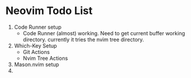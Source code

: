 # Neovim Todo List
1. Code Runner setup
    - Code Runner (almost) working. Need to get current buffer working directory.
      currently it tries the nvim tree directory.
2. Which-Key Setup
   - Git Actions
   - Nvim Tree Actions
3. Mason.nvim setup
4. 

